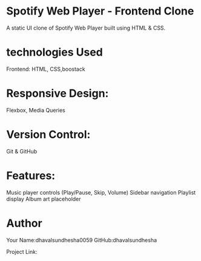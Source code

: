 # Spotify Web Player - Frontend Clone
A static UI clone of Spotify Web Player built using HTML & CSS. 

# technologies Used
Frontend: HTML, CSS,boostack

# Responsive Design:
 Flexbox, Media Queries

# Version Control: 
Git & GitHub

#  Features:
Music player controls (Play/Pause, Skip, Volume)
Sidebar navigation
Playlist display
Album art placeholder

# Author
Your Name:dhavalsundhesha0059
GitHub:dhavalsundhesha

Project Link: